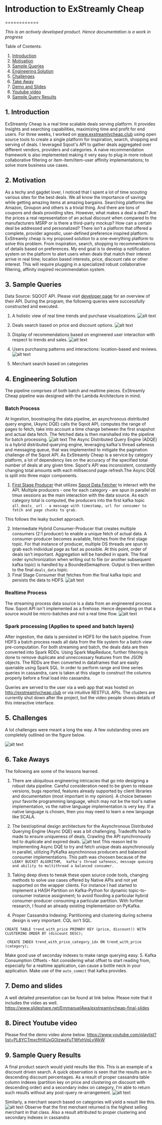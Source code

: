 # Introduction to ExStreamly Cheap
============

*This is an actively developed product. Hence documentation is a work in progress*

Table of Contents:

1. [Introduction](README.md#1-introduction)
2. [Motivation](README.md#2-motivation)
3. [Sample Queries](README.md#3-sample-queries)
4. [Engineering Solution](README.md#4-engineering-solution) 
5. [Challenges](README.md#5-challenges)
6. [Take Away](README.md#6-take-aways)
7. [Demo and Slides](README.md#7-demo-and-slides)
8. [Youtube video](README.md#8-direct-youtube-video)
9. [Sample Query Results](README.md#9-sample-query-results)

## 1. Introduction
ExStreamly Cheap is a real time scalable deals serving platform. It provides Insights and searching capabilities, maximizing time and profit for end users. 
For three weeks, I worked on www.exstreamlycheap.club using open source tools to create a single platform for inspiration, search, shopping and serving of deals. I leveraged Sqoot's API to gather deals aggregated over different vendors, providers and categories.
A naive recommendation framework is also implemented making it very easy to plug in more robust collaborative filtering or item-item/item-user affinity implementations; to solve more business use cases.

## 2. Motivation
As a techy and gagdet lover, I noticed that I spent a lot of time scouting various sites for the best deals. We all know the importance of savings while getting amazing items at amazing bargains. Searching platforms like Amazon, Groupon and others is a trivial thing. And there are tons of coupons and deals providing sites. However, what makes a deal a deal? Are the prices a real representation of an actual discount when compared to the manufacturers MSRP or is there a third-party mockup? How can a certain deal be addressed and personalized? There isn't a platform that offered a complete, provider agnostic, user-defined preference inspired platform. ExStreamly cheap is my proposed solution to a one-everything platform to solve this problem. From inspiration, search, shopping to recommendations of details based on preferences. My end goal is to develop a notification system on the platform to alert users when deals that match their interest arrive in real time; location based interests, price, discount rate or other interest. This will require plugging in a specialized robust collaborative filtering, affinity inspired recommendation system.

## 3. Sample Queries
Data Source: SQOOT API. Please visit [developer page](http://docs.sqoot.com/v2/overview.html) for an overview of their API.
During the program, the following queries were successfully constructed and executed.
  1. A holistic view of real time trends and purchase visualizations.
  ![alt text](figures/query_visualization.png "Realtime trends and sales visualizations.")

  2. Deals search based on price and discount options.
  ![alt text](figures/query_price_discount.png "Deals search based on price and discount.")


  3. Display of recommendations based on engineered user interaction with respect to trends and sales.
  ![alt text](figures/recommendations.png "Recommendations display")

  4. Users purchasing patterns and interactions: location-based and reviews.
  ![alt text](figures/users_pattern_map.png "Users' purchasing patterns.")

  5. Merchant search based on categories

## 4. Engineering Solution
The pipeline comprises of both batch and realtime pieces. ExStreamly Cheap pipeline was designed with the Lambda Architecture in mind.

### Batch Process
At Ingestion, boostraping the data pipeline, an asynchronous distributed query engine, (Async DQE) calls the Sqoot API, computes the range of pages to fetch, take into account a time change between the first snapshot and actual data fetch. The fetched data is then marshalled into the pipeline for batch processing.
![alt text](figures/batch_pipeline.png "Batch Processing.")
The Async Distributed Query Engine (ADQE) is a hybrid distributed querying engine, leveraging kafka's thread safeness and messaging queue, that was implemented to mitigate the pagination challenge of the Sqoot API. As ExStreamly Cheap is a service by category platform, a lot of dependency lies on the accuracy of the specified total number of deals at any given time. Sqoot's API was inconsistent, constantly changing total amounts with each millisecond page refresh.The Async DQE is split into three major components.
  1. [First Stage Producer](src/fetch_data/generate_all_categories.py) that utilizes [Sqoot Data Fetcher](src/fetch/fetch_sqoot_data.py) to interact with the API. Multiple producers - one for each category -  are spun in parallel on tmux sessions as the main interaction with the data source. As each category total is computed, the producers into the first kafka topic       
```all_deals_ url - a message with timestamp, url for consumer to fetch and page chunks to grab. ```

This follows the leaky bucket approach. 

  2. Intermediate Hybrid Consumer-Producer that creates multiple consumers (2:1 producer) to enable a unique fetch of actual data. A consumer-producer becomes available, fetches from the first stage topic. For that instance of producer, multiple OS threads are spun to grab each individual page as fast as possible. At this point, order of deals isn't important. Aggregation will be handled in spark. The final order synchronization when writing out to file (or another subsequent kafka topic) is handled by a BoundedSemaphore. Output is then written to the final ```deals_data``` topic.
  3. Final Stage Consumer that fetches from the final kafka topic and persists the data to HDFS.
![alt text](figures/async_dqe_architecture.png "Async DQE.")

### Realtime Process
The streaming process data source is a data from an engineered process flow. Sqoot API isn't implemented as a firehose. Hence depending on that a source would be micro-batches and not a real time flow.
![alt text](figures/realtime_pipeline.png "Realtime Processing.")

### Spark processing (Applies to speed and batch layers)
After ingestion, the data is persisted in HDFS for the batch pipeline. From HDFS a batch process reads all data from the file system for a batch view pre-computation. For both streaming and batch, the deals data are then converted into Spark RDDs. Using Spark MapReduce, further filtering is done to remove duplicate and unneccessary features from the JSON objects. The RDDs are then converted in dataframes that are easily queriable using Spark SQL. In order to perform range and time series queries in cassandra, care is taken at this stage to construct the columns properly before a final load into cassandra.

Queries are served to the user via a web app that was hosted on http://exstreamlycheap.club or via intuitive RESTFUL APIs. The clusters are currently shut down after the project, but the video people shows details of this interactive interface.

## 5. Challenges
A lot challenges were meant a long the way. A few outstanding ones are completely outlined on the figure below.

![alt text](figures/challenges.png "Project Challenges.")

## 6. Take Aways
The following are some of the lessons learned.
  1. There are ubiquitous engineering intricacies that go into designing a robust data pipeline. Careful consideration need to be given to release versions, bugs reported, features already supported by client libraries and documentation (most important in my opinion). A choice between your favorite programming language, which may not be the tool's native implementation, vs the native language implementation is very key. If a native language is chosen, then you may need to learn a new language like SCALA.
  
  2. The best/optimal design architecture for the Asynchronous Distributed Querying Engine (Async DQE) was a bit challenging. Tradeoffs had to made to ensure uniqueness of deals. Crawling the API synchronously led to duplicate and expired deals. 
  ![alt text](figures/pagination_issue.png "Sqoot Pagination challenge.")
This reason led to implementing Async DQE to try and fetch unique deals asynchronously in parallel, utilizing PyKafka asynchronous producers and balanced consumer implementations. This path was choosen because of the 
```LEAKY BUCKET ALGORITHM,  kafka's thread safeness, message queuing and ability to multithread a balanced consumer.``` 
  3. Taking deep dives to tweak these open source code tools, changing methods to solve use cases offered by Native APIs and not yet supported on the wrapper clients. For instance I had started to implement a HASH Partition on Kafka-Python for dynamic topic-to-consumer instance assignment; to avoid flooding a particular hybrid consumer-producer consuming a particular partition. With further research, I found an already existing implementaion on PyKafka.
  4. Proper Cassandra Indexing: Partitioning and clustering during schema design is very important. CQL isn't SQL.

  ``` CREATE TABLE trend_with_price PRIMARY KEY (price, discount)) WITH CLUSTERING ORDER BY (discount DESC); ```

  ``` CREATE INDEX trend_with_price_category_idx ON trend_with_price (category);```
  
  Make good use of seconday indexes to make range querying easy.
  5. Kafka Consumption Offsets - Not considering what offset to start reading from, especially for a realtime application, can cause a bottle neck in your application. Make use of the ```auto_commit``` that kafka provides. 
  
## 7. Demo and slides
A well detailed presentation can be found at link below. Please note that it includes the video as well.
https://www.slideshare.net/EmmanuelAwa/exstreamlycheap-final-slides

## 8. Direct Youtube video
Please find the demo video alone below.
https://www.youtube.com/playlist?list=PL8YCTmxcfHXUxGOlzwaYuTWfxhVqLyWkW

## 9. Sample Query Results
A final product search would yield results like this. This is an example of a discount driven search. A quick observation is seen that the results are in descending discount percentages. As a result of proper cassandra table column indexes (partition key on price and clustering on discount with descending order) and a secondary index on category, I'm able to return such results without any post-query re-arrangement.
![alt text](figures/product_search_with_result.png "Deals search based on price and discount with results.")


Similarly, a merchant search based on categories will yield a result like this.
  ![alt text](figures/merchant_search_with_result.png "Deals search based on price and discount.")
Observe that the first merchant returned is the highest selling merchant in that class. Also a result attributed to proper clustering and secondary indexes in cassandra

